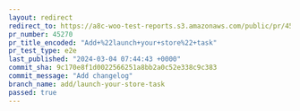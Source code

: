 ```yaml
---
layout: redirect
redirect_to: https://a8c-woo-test-reports.s3.amazonaws.com/public/pr/45270/e2e/index.html
pr_number: 45270
pr_title_encoded: "Add+%22launch+your+store%22+task"
pr_test_type: e2e
last_published: "2024-03-04 07:44:43 +0000"
commit_sha: 9c170e8f1d0022566251a8bb2a0c52e338c9c383
commit_message: "Add changelog"
branch_name: add/launch-your-store-task
passed: true
---
```

